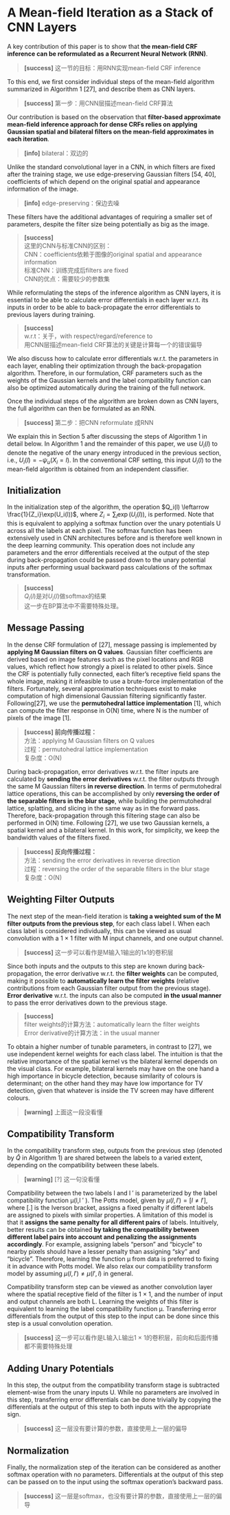 # A Mean-field Iteration as a Stack of CNN Layers

A key contribution of this paper is to show that **the mean-field CRF inference can be reformulated as a Recurrent Neural Network (RNN)**.   

> **[success]** 这一节的目标：用RNN实现mean-field CRF inference  

To this end, we first consider individual steps of the mean-field algorithm summarized in Algorithm 1 [27], and describe them as CNN layers.   

> **[success]** 第一步：用CNN层描述mean-field CRF算法    

Our contribution is based on the observation that **filter-based approximate mean-field inference approach for dense CRFs relies on applying Gaussian spatial and bilateral filters on the mean-field approximates in each iteration**.   

> **[info]** bilateral：双边的  

Unlike the standard convolutional layer in a CNN, in which filters are fixed after the training stage, we use edge-preserving Gaussian filters [54, 40], coefficients of which depend on the original spatial and appearance information of the image.   

> **[info]** edge-preserving：保边去噪  

These filters have the additional advantages of requiring a smaller set of parameters, despite the filter size being potentially as big as the image.  

> **[success]**  
这里的CNN与标准CNN的区别：  
CNN：coefficients依赖于图像的original spatial and appearance information  
标准CNN：训练完成后filters are fixed  
CNN的优点：需要较少的参数集  

While reformulating the steps of the inference algorithm as CNN layers, it is essential to be able to calculate error differentials in each layer w.r.t. its inputs in order to be able to back-propagate the error differentials to previous layers during training.   

> **[success]**  
w.r.t：关于，with respect/regard/reference to   
用CNN层描述mean-field CRF算法的关键是计算每一个的错误偏导  

We also discuss how to calculate error differentials w.r.t. the parameters in each layer, enabling their optimization through the back-propagation algorithm. Therefore, in our formulation, CRF parameters such as the weights of the Gaussian kernels and the label compatibility function can also be optimized automatically during the training of the full network.  

Once the individual steps of the algorithm are broken down as CNN layers, the full algorithm can then be formulated as an RNN.   

> **[success]** 第二步：把CNN reformulate 成RNN  

We explain this in Section 5 after discussing the steps of Algorithm 1 in detail below. In Algorithm 1 and the remainder of this paper, we use $U_i(l)$ to denote the negative of the unary energy introduced in the previous section, i.e., $U_i(l) = −\psi_u(X_i = l)$. In the conventional CRF setting, this input $U_i(l)$ to the mean-field algorithm is obtained from an independent classifier.  

## Initialization

In the initialization step of the algorithm, the operation $Q_i(l) \leftarrow \frac{1}{Z_i}\exp(U_i(l))$, where $Z_i = \sum_l \exp(U_i(l))$, is performed. Note that this is equivalent to applying a softmax function over the unary potentials U across all the labels at each pixel. The softmax function has been extensively used in CNN architectures before and is therefore well known in the deep learning community. This operation does not include any parameters and the error differentials received at the output of the step during back-propagation could be passed down to the unary potential inputs after performing usual backward pass calculations of the softmax
transformation.  

> **[success]**  
$Q_i(l)$是对$U_i(l)$做softmax的结果  
这一步在BP算法中不需要特殊处理。  

## Message Passing

In the dense CRF formulation of [27], message passing is implemented by **applying M Gaussian filters on Q values**. Gaussian filter coefficients are derived based on image features such as the pixel locations and RGB values, which reflect how strongly a pixel is related to other pixels. Since the CRF is potentially fully connected, each filter’s receptive field spans the whole image, making it infeasible to use a brute-force implementation of the filters. Fortunately, several approximation techniques exist to make computation of high dimensional Gaussian filtering significantly faster. Following[27], we use the **permutohedral lattice implementation** [1], which can compute the filter response in O(N) time, where N is the number of pixels of the image [1].

> **[success] 前向传播过程：**  
方法：applying M Gaussian filters on Q values  
过程：permutohedral lattice implementation  
复杂度：O(N)  

During back-propagation, error derivatives w.r.t. the filter inputs are calculated by **sending the error derivatives** w.r.t. the filter outputs through the same M Gaussian filters **in reverse direction**. In terms of permutohedral lattice operations, this can be accomplished by only **reversing the order of the separable filters in the blur stage**, while building the permutohedral lattice, splatting, and slicing in the same way as in the forward pass. Therefore, back-propagation through this filtering stage can also be performed in O(N) time. Following [27], we use two Gaussian kernels, a spatial kernel and a bilateral kernel. In this work, for simplicity, we keep the bandwidth values of the filters fixed.

> **[success] 反向传播过程：**  
方法：sending the error derivatives in reverse direction   
过程：reversing the order of the separable filters in the blur stage    
复杂度：O(N)  

## Weighting Filter Outputs

The next step of the mean-field iteration is **taking a weighted sum of the M filter outputs from the previous step**, for each class label l. When each class label is considered individually, this can be viewed as usual convolution with a 1 × 1 filter with M input channels, and one output channel.   

> **[success]** 这一步可以看作是M输入1输出的1x1的卷积层  

Since both inputs and the outputs to this step are known during back-propagation, the error derivative w.r.t. the **filter weights** can be computed, making it possible to **automatically learn the filter weights** (relative contributions from each Gaussian filter output from the previous stage). **Error derivative** w.r.t. the inputs can also be computed **in the usual manner** to pass the error derivatives down to the previous stage.   

> **[success]**  
filter weights的计算方法：automatically learn the filter weights  
Error derivative的计算方法：in the usual manner  

To obtain a higher number of tunable parameters, in contrast to [27], we use independent kernel weights for each class label. The intuition is that the relative importance of the spatial kernel vs the bilateral kernel depends on the visual class. For example, bilateral kernels may have on the one hand a high importance in bicycle detection, because similarity of colours is determinant; on the other hand they may have low importance for TV detection, given that whatever is inside the TV screen may have different colours.

> **[warning]** 上面这一段没看懂  

## Compatibility Transform

In the compatibility transform step, outputs from the previous step (denoted by $\check Q$ in Algorithm 1) are shared between the labels to a varied extent, depending on the compatibility between these labels.   

> **[warning]** [?] 这一句没看懂  

Compatibility between the two labels l and l ′ is parameterized by the label compatibility function µ(l,l ′ ). The Potts model, given by $\mu(l,l′)=[l\neq l′]$, where [.] is the Iverson bracket, assigns a fixed penalty if different labels are assigned to pixels with similar properties. A limitation of this model is that it **assigns the same penalty for all different pairs** of labels. Intuitively, better results can be obtained **by taking the compatibility between different label pairs into account and penalizing the assignments accordingly**. For example, assigning labels “person” and “bicycle” to nearby pixels should have a lesser penalty than assigning “sky” and “bicycle”. Therefore, learning the function µ from data is preferred to fixing it in advance with Potts model. We also relax our compatibility transform model by assuming $\mu(l,l′) \neq \mu(l′ ,l)$ in general.

Compatibility transform step can be viewed as another convolution layer where the spatial receptive field of the filter is 1 × 1, and the number of input and output channels are both L. Learning the weights of this filter is equivalent to learning the label compatibility function µ. Transferring
error differentials from the output of this step to the input can be done since this step is a usual convolution operation.  

> **[success]** 这一步可以看作是L输入L输出1 × 1的卷积层，前向和后面传播都不需要特殊处理  

## Adding Unary Potentials

In this step, the output from the compatibility transform stage is subtracted element-wise from the unary inputs U. While no parameters are involved in this step, transferring error differentials can be done trivially by copying the differentials at the output of this step to both inputs with the
appropriate sign.  

> **[success]** 这一层没有要计算的参数，直接使用上一层的偏导  

## Normalization

Finally, the normalization step of the iteration can be considered as another softmax operation with no parameters. Differentials at the output of this step can be passed on to the input using the softmax operation’s backward pass.

> **[success]** 这一层是softmax，也没有要计算的参数，直接使用上一层的偏导  


